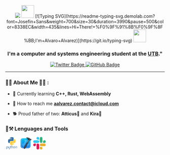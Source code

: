 <div id="header" align="center">
    <img src="https://media.giphy.com/media/scZPhLqaVOM1qG4lT9/giphy.gif" width="200">
    <img src="http://clipart-library.com/images/8ixKaobip.gif" width="40" height="40"> [![Typing SVG](https://readme-typing-svg.demolab.com?font=Josefin+Sans&weight=700&size=30&duration=3990&pause=500&color=8338EC&width=435&lines=Hi+There!+%F0%9F%91%8B%F0%9F%8F%BB;I'm+Alvaro+Alvarez)](https://git.io/typing-svg) <img src="http://clipart-library.com/images/6iypypAin.gif" width="40" height="40">
    <h3 align="center">
        I'm a computer and systems engineering student at the <a href="https://www.utb.edu.co/">UTB</a>."
    </h3>
</div>

<div id="badges" align="center">
    <a href="https://twitter.com/alvaneedsfood">
        <img src="https://img.shields.io/twitter/follow/alvaneedsfood?logo=twitter&style=for-the-badge" 
        alt="Twitter Badge">
    </a>
    <a href="https://github.com/AlvaNeedsFood">
        <img src="https://img.shields.io/github/followers/AlvaNeedsFood?logo=github&style=for-the-badge" 
        alt="GitHub Badge">
    </a>
</div>

---

### 🧑‍💻 About Me 🧑‍💻 :

- 🌱 Currently learning **C++, Rust, WebAssembly**

- 📧 How to reach me **aalvarez.contact@icloud.com**

- 🐕 Proud father of two: **Atticus**🐾 and **Kira**👑

<div align="left">
    <h3>🧰⚒️ Lenguages and Tools</h3>
    <div>
        <img src="https://github.com/devicons/devicon/blob/master/icons/python/python-original-wordmark.svg" title="Python" alt="Python"
        width="40" height="40">
        <img src="https://github.com/devicons/devicon/blob/master/icons/xcode/xcode-original.svg" title="Xcode" alt="Xcode"
        width="40" height="40">
        <img src="https://github.com/devicons/devicon/blob/master/icons/slack/slack-original.svg" title="Slack" alt="Slack"
        width="40" height="40">
    </div>
</div>
